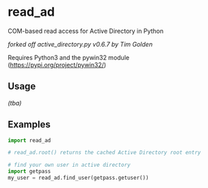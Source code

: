 # read_ad

COM-based read access for Active Directory in Python

_forked off active_directory.py v0.6.7 by Tim Golden_

Requires Python3 and the pywin32 module (https://pypi.org/project/pywin32/)

## Usage

_(tba)_

## Examples

```python
import read_ad

# read_ad.root() returns the cached Active Directory root entry

# find your own user in active directory
import getpass
my_user = read_ad.find_user(getpass.getuser())

```
